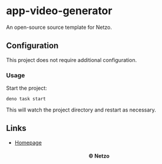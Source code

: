 # app-video-generator

An open-source source template for Netzo.

## Configuration

This project does not require additional configuration.

### Usage

Start the project:

```
deno task start
```

This will watch the project directory and restart as necessary.

## Links

- [Homepage](https://app.netzo.io/templates/app-video-generator)

<div align="center">
  <h4>© Netzo</h4>
</div>
